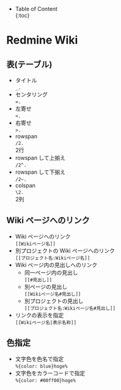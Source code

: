 - Table of Content  
{:toc}

# Redmine Wiki

## 表(テーブル)

* タイトル  
  `_.`
* センタリング  
  `=.`
* 左寄せ  
  `<.`
* 右寄せ  
  `>.`
* rowspan  
  `/2.`  
  2行
* rowspan して上揃え  
  `/2^.`  
* rowspan して下揃え  
  `/2~.`  
* colspan  
  `\2.`  
  2列

## Wiki ページへのリンク

* Wiki ページへのリンク  
  `[[Wikiページ名]]`
* 別プロジェクトの Wiki ページへのリンク  
  `[[プロジェクト名:Wikiページ名]]`
* Wiki ページ内の見出しへのリンク  
  * 同一ページ内の見出し  
    `[[#見出し]]`
  * 別ページの見出し  
    `[[Wikiページ名#見出し]]`
  * 別プロジェクトの見出し  
    `[[プロジェクト名:Wikiページ名#見出し]]`
* リンクの表示を指定  
  `[[Wikiページ名|表示名称]]`

## 色指定

* 文字色を色名で指定  
  `%{color: blue}hoge%`
* 文字色をカラーコードで指定  
  `%{color: #00ff00}hoge%`
